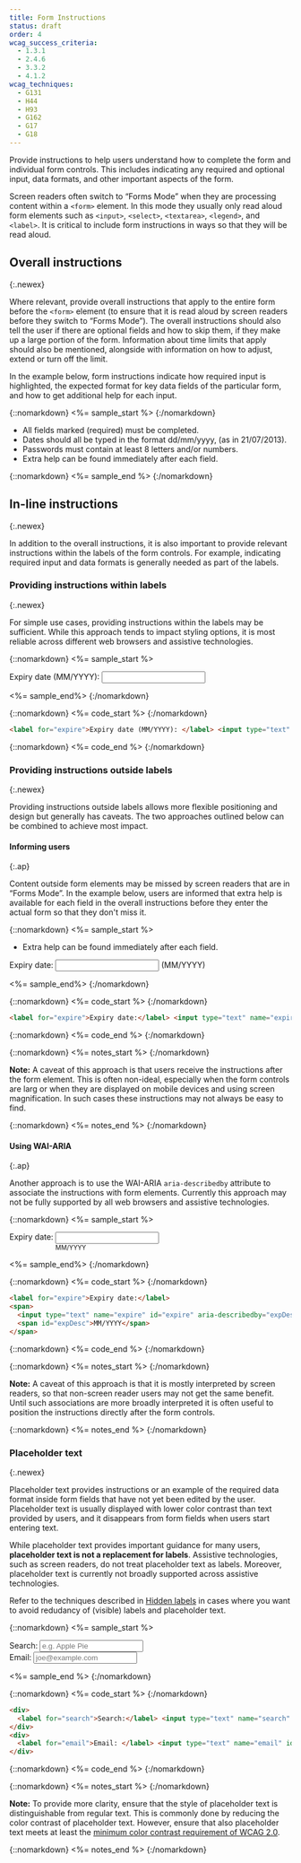 ```yaml
---
title: Form Instructions
status: draft
order: 4
wcag_success_criteria:
  - 1.3.1
  - 2.4.6
  - 3.3.2
  - 4.1.2
wcag_techniques:
  - G131
  - H44
  - H93
  - G162
  - G17
  - G18
---
```


Provide instructions to help users understand how to complete the form and individual form controls. This includes indicating any required and optional input, data formats, and other important aspects of the form.

Screen readers often switch to “Forms Mode” when they are processing content within a `<form>` element. In this mode they usually only read aloud form elements such as `<input>`, `<select>`, `<textarea>`, `<legend>`, and `<label>`. It is critical to include form instructions in ways so that they will be read aloud.

## Overall instructions
{:.newex}

Where relevant, provide overall instructions that apply to the entire form before the `<form>` element (to ensure that it is read aloud by screen readers before they switch to “Forms Mode”). The overall instructions should also tell the user if there are optional fields and how to skip them, if they make up a large portion of the form. Information about time limits that apply should also be mentioned, alongside with information on how to adjust, extend or turn off the limit.

In the example below, form instructions indicate how required input is highlighted, the expected format for key data fields of the particular form, and how to get additional help for each input.

{::nomarkdown}
<%= sample_start %>
{:/nomarkdown}

- All fields marked (required) must be completed.
- Dates should all be typed in the format dd/mm/yyyy, (as in 21/07/2013).
- Passwords must contain at least 8 letters and/or numbers.
- Extra help can be found immediately after each field.

{::nomarkdown}
<%= sample_end %>
{:/nomarkdown}

## In-line instructions
{:.newex}

In addition to the overall instructions, it is also important to provide relevant instructions within the labels of the form controls. For example, indicating required input and data formats is generally needed as part of the labels.

### Providing instructions within labels
{:.newex}

For simple use cases, providing instructions within the labels may be sufficient. While this approach tends to impact styling options, it is most reliable across different web browsers and assistive technologies.

{::nomarkdown}
<%= sample_start %>

<form method="post" action="#">
  <div>
    <label for="expire">Expiry date (MM/YYYY): </label> <input type="text" name="expire" id="expire">
  </div>
</form>

<%= sample_end%>
{:/nomarkdown}

{::nomarkdown}
<%= code_start %>
{:/nomarkdown}

~~~ html
<label for="expire">Expiry date (MM/YYYY): </label> <input type="text" name="expire" id="expire">
~~~

{::nomarkdown}
<%= code_end %>
{:/nomarkdown}

### Providing instructions outside labels
{:.newex}

Providing instructions outside labels allows more flexible positioning and design but generally has caveats. The two approaches outlined below can be combined to achieve most impact.

#### Informing users
{:.ap}

Content outside form elements may be missed by screen readers that are in “Forms Mode”. In the example below, users are informed that extra help is available for each field in the overall instructions before they enter the actual form so that they don't miss it.

{::nomarkdown}
<%= sample_start %>

<ul>
  <li>Extra help can be found immediately after each field.</li>
</ul>

<form method="post" action="#">
  <div>
    <label for="expire2">Expiry date:</label> <input type="text" name="expire" id="expire2"> <span>(MM/YYYY)</span>
  </div>
</form>

<%= sample_end%>
{:/nomarkdown}

{::nomarkdown}
<%= code_start %>
{:/nomarkdown}

~~~ html
<label for="expire">Expiry date:</label> <input type="text" name="expire" id="expire"> <span>(MM/YYYY)</span>
~~~

{::nomarkdown}
<%= code_end %>
{:/nomarkdown}

{::nomarkdown}
<%= notes_start %>
{:/nomarkdown}

**Note:** A caveat of this approach is that users receive the instructions after the form element. This is often non-ideal, especially when the form controls are larg or when they are displayed on mobile devices and using screen magnification. In such cases these instructions may not always be easy to find.

{::nomarkdown}
<%= notes_end %>
{:/nomarkdown}

#### Using WAI-ARIA
{:.ap}

Another approach is to use the WAI-ARIA `aria-describedby` attribute to associate the instructions with form elements. Currently this approach may not be fully supported by all web browsers and assistive technologies.

{::nomarkdown}
<%= sample_start %>

<style>
  #ex3 span {
    display: inline-block;
    vertical-align: top;
  }
  #ex3 span span {
    display: block;
    font-size: 0.8em;
  }
</style>
<form method="post" action="#" id="ex3">
  <div>
    <label for="expire4">Expiry date:</label>
    <span>
      <input type="text" name="expire" id="expire4" aria-describedby="expDesc2">
      <span id="expDesc2">MM/YYYY</span>
    </span>
  </div>
</form>

<%= sample_end%>
{:/nomarkdown}

{::nomarkdown}
<%= code_start %>
{:/nomarkdown}

~~~ html
<label for="expire">Expiry date:</label>
<span>
  <input type="text" name="expire" id="expire" aria-describedby="expDesc">
  <span id="expDesc">MM/YYYY</span>
</span>
~~~

{::nomarkdown}
<%= code_end %>
{:/nomarkdown}

{::nomarkdown}
<%= notes_start %>
{:/nomarkdown}

**Note:** A caveat of this approach is that it is mostly interpreted by screen readers, so that non-screen reader users may not get the same benefit. Until such associations are more broadly interpreted it is often useful to position the instructions directly after the form controls.

{::nomarkdown}
<%= notes_end %>
{:/nomarkdown}

### Placeholder text
{:.newex}

Placeholder text provides instructions or an example of the required data format inside form fields that have not yet been edited by the user. Placeholder text is usually displayed with lower color contrast than text provided by users, and it disappears from form fields when users start entering text.

While placeholder text provides important guidance for many users, **placeholder text is not a replacement for labels**. Assistive technologies, such as screen readers, do not treat placeholder text as labels. Moreover, placeholder text is currently not broadly supported across assistive technologies.

Refer to the techniques described in [Hidden labels](labels.html#hidden) in cases where you want to avoid redudancy of (visible) labels and placeholder text.

{::nomarkdown}
<%= sample_start %>
<form method="post" action="#">
  <div>
    <label for="search">Search:</label> <input type="text" name="search" id="search" placeholder="e.g. Apple Pie">
  </div>
  <div>
    <label for="email">Email: </label> <input type="text" name="email" id="email" placeholder="joe@example.com">
  </div>
</form>

<%= sample_end %>
{:/nomarkdown}

{::nomarkdown}
<%= code_start %>
{:/nomarkdown}

~~~ html
<div>
  <label for="search">Search:</label> <input type="text" name="search" id="search" placeholder="e.g. Apple Pie">
</div>
<div>
  <label for="email">Email: </label> <input type="text" name="email" id="email" placeholder="joe@example.com">
</div>
~~~

{::nomarkdown}
<%= code_end %>
{:/nomarkdown}

{::nomarkdown}
<%= notes_start %>
{:/nomarkdown}

**Note:** To provide more clarity, ensure that the style of placeholder text is distinguishable from regular text. This is commonly done by reducing the color contrast of placeholder text. However, ensure that also placeholder text meets at least the [minimum color contrast requirement of WCAG 2.0](http://www.w3.org/WAI/WCAG20/quickref/#qr-visual-audio-contrast-contrast).

{::nomarkdown}
<%= notes_end %>
{:/nomarkdown}
